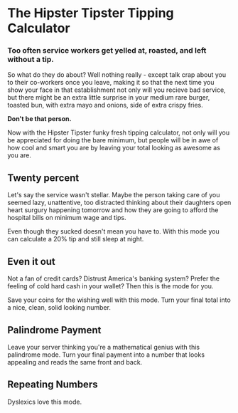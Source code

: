 # The Hipster Tipster Tipping Calculator

### Too often service workers get yelled at, roasted, and left without a tip.
So what do they do about? Well nothing really - except talk crap about you to their co-workers
once you leave, making it so that the next time you show your face in that establishment
not only will you recieve bad service, but there might be an extra little surprise in your
medium rare burger, toasted bun, with extra mayo and onions, side of extra crispy fries.

**Don't be that person.**

Now with the Hipster Tipster funky fresh tipping calculator, not only will you be appreciated
for doing the bare minimum, but people will be in awe of how cool and smart you are by leaving
your total looking as awesome as you are.

## Twenty percent
Let's say the service wasn't stellar. Maybe the person taking care of you seemed lazy, unattentive,
too distracted thinking about their daughters open heart surgury happening tomorrow and how they
are going to afford the hospital bills on minimum wage and tips.

Even though they sucked doesn't mean you have to. With this mode you can calculate a 20% tip and
still sleep at night.

## Even it out
Not a fan of credit cards? Distrust America's banking system? Prefer the feeling of cold hard
cash in your wallet? Then this is the mode for you.

Save your coins for the wishing well with this mode. Turn your final total into a nice, clean, 
solid looking number.

## Palindrome Payment
Leave your server thinking you're a mathematical genius with this palindrome mode. Turn your
final payment into a number that looks appealing and reads the same front and back.

## Repeating Numbers
Dyslexics love this mode.
